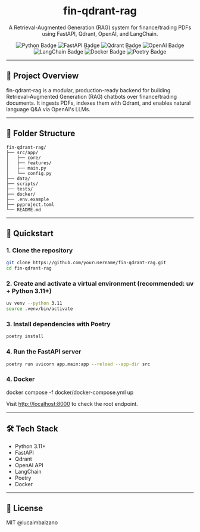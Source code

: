 
<h1 align="center">fin-qdrant-rag</h1>
<p align="center">A Retrieval-Augmented Generation (RAG) system for finance/trading PDFs using FastAPI, Qdrant, OpenAI, and LangChain.</p>

<p align="center">
    <img src="https://img.shields.io/badge/Python-3.11+-3776AB?logo=python&logoColor=fff&style=for-the-badge" alt="Python Badge">
    <img src="https://img.shields.io/badge/FastAPI-009688?logo=fastapi&logoColor=fff&style=for-the-badge" alt="FastAPI Badge">
    <img src="https://img.shields.io/badge/Qdrant-20B2AA?logo=qdrant&logoColor=fff&style=for-the-badge" alt="Qdrant Badge">
    <img src="https://img.shields.io/badge/OpenAI-412991?logo=openai&logoColor=fff&style=for-the-badge" alt="OpenAI Badge">
    <img src="https://img.shields.io/badge/LangChain-000000?logo=langchain&logoColor=fff&style=for-the-badge" alt="LangChain Badge">
    <img src="https://img.shields.io/badge/Docker-2496ED?logo=docker&logoColor=fff&style=for-the-badge" alt="Docker Badge">
    <img src="https://img.shields.io/badge/Poetry-181717?logo=python&logoColor=fff&style=for-the-badge" alt="Poetry Badge">
</p>

---

## 📖 Project Overview

fin-qdrant-rag is a modular, production-ready backend for building Retrieval-Augmented Generation (RAG) chatbots over finance/trading documents. It ingests PDFs, indexes them with Qdrant, and enables natural language Q&A via OpenAI's LLMs.

---

## 📁 Folder Structure

```
fin-qdrant-rag/
├── src/app/
│   ├── core/
│   ├── features/
│   ├── main.py
│   └── config.py
├── data/
├── scripts/
├── tests/
├── docker/
├── .env.example
├── pyproject.toml
└── README.md
```

---

## 🚀 Quickstart

### 1. Clone the repository
```sh
git clone https://github.com/yourusername/fin-qdrant-rag.git
cd fin-qdrant-rag
```

### 2. Create and activate a virtual environment (recommended: uv + Python 3.11+)
```sh
uv venv --python 3.11
source .venv/bin/activate
```

### 3. Install dependencies with Poetry
```sh
poetry install
```

### 4. Run the FastAPI server
```sh
poetry run uvicorn app.main:app --reload --app-dir src
```

### 4. Docker
  docker compose -f docker/docker-compose.yml up

Visit [http://localhost:8000](http://localhost:8000) to check the root endpoint.

---

## 🛠️ Tech Stack
- Python 3.11+
- FastAPI
- Qdrant
- OpenAI API
- LangChain
- Poetry
- Docker

---

## 📄 License
MIT @lucaimbalzano